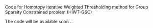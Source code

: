 Code for Homotopy Iterative Weighted Thresholding method for Group Sparsity Constrained problem (HIWT-GSC)

The code will be available soon ...
